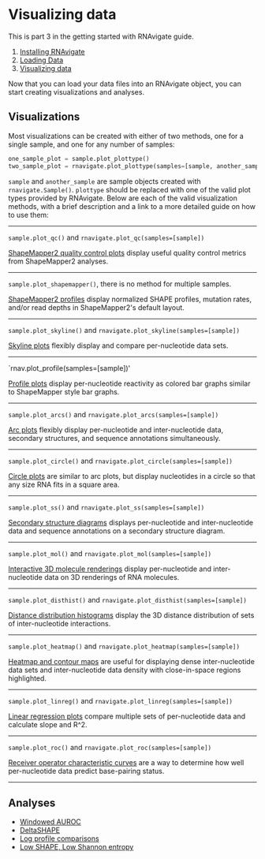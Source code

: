 Visualizing data
================

This is part 3 in the getting started with RNAvigate guide.
1. [Installing RNAvigate](installing-rnavigate.md)
2. [Loading Data](loading-data.md)
3. [Visualizing data](vizualizing-data.md)

Now that you can load your data files into an RNAvigate object, you can start
creating visualizations and analyses.

Visualizations
--------------

Most visualizations can be created with either of two methods, one for a single
sample, and one for any number of samples:

```python
one_sample_plot = sample.plot_plottype()
two_sample_plot = rnavigate.plot_plottype(samples=[sample, another_sample])
```

`sample` and `another_sample` are sample objects created with
`rnavigate.Sample()`. `plottype` should be replaced with one of the valid plot
types provided by RNAvigate. Below are each of the valid visualization
methods, with a brief description and a link to a more detailed guide on how to
use them:

---

`sample.plot_qc()` and `rnavigate.plot_qc(samples=[sample])`

[ShapeMapper2 quality control plots](plot-options/qc-plots.md) display useful
quality control metrics from ShapeMapper2 analyses.

---

`sample.plot_shapemapper()`, there is no method for multiple samples.

[ShapeMapper2 profiles](plot-options/sm-plots.md) display normalized SHAPE
profiles, mutation rates, and/or read depths in ShapeMapper2's default layout.

---

`sample.plot_skyline()` and `rnavigate.plot_skyline(samples=[sample])`

[Skyline plots](plot-options/skyline-plots.md) flexibly display and compare
per-nucleotide data sets.

---

`rnav.plot_profile(samples=[sample])'

[Profile plots](plot-options/profile-plots.md) display per-nucleotide
reactivity as colored bar graphs similar to ShapeMapper style bar graphs.

---

`sample.plot_arcs()` and `rnavigate.plot_arcs(samples=[sample])`

[Arc plots](plot-options/arc-plots.md) flexibly display per-nucleotide and
inter-nucleotide data, secondary structures, and sequence annotations simultaneously.

---

`sample.plot_circle()` and `rnavigate.plot_circle(samples=[sample])`

[Circle plots](plot-options/circle-plots.md) are similar to arc plots, but
display nucleotides in a circle so that any size RNA fits in a square area.

---

`sample.plot_ss()` and `rnavigate.plot_ss(samples=[sample])`

[Secondary structure diagrams](plot-options/ss-plots.md) displays
per-nucleotide and inter-nucleotide data and sequence annotations on a
secondary structure diagram.

---

`sample.plot_mol()` and `rnavigate.plot_mol(samples=[sample])`

[Interactive 3D molecule renderings](plot-options/mol-plots.md) display
per-nucleotide and inter-nucleotide data on 3D renderings of RNA molecules.

---

`sample.plot_disthist()` and `rnavigate.plot_disthist(samples=[sample])`

[Distance distribution histograms](plot-options/disthist-plots.md) display the
3D distance distribution of sets of inter-nucleotide interactions.

---

`sample.plot_heatmap()` and `rnavigate.plot_heatmap(samples=[sample])`

[Heatmap and contour maps](plot-options/heatmap-plots.md) are useful for
displaying dense inter-nucleotide data sets and inter-nucleotide data density
with close-in-space regions highlighted.

---

`sample.plot_linreg()` and `rnavigate.plot_linreg(samples=[sample])`

[Linear regression plots](plot-options/lingreg-plots.md) compare multiple sets
of per-nucleotide data and calculate slope and R^2.

---

`sample.plot_roc()` and `rnavigate.plot_roc(samples=[sample])`

[Receiver operator characteristic curves](plot-options/roc-plots.md) are a way
to determine how well per-nucleotide data predict base-pairing status.

---

Analyses
--------

* [Windowed AUROC](analysis-options/auroc.md)
* [DeltaSHAPE](analysis-options/deltashape.md)
* [Log profile comparisons](analysis-options/logcompare.md)
* [Low SHAPE, Low Shannon entropy](analysis-options/lowss.md)
